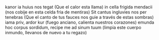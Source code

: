 kanor ia huius nos tegat (Que el calor esta llama)
in cella frigida mendacii (nos cobije en esta celda fria de mentiras)
Sit cantus ingluvies nos per tenebras (Que el canto de tus fauces nos guie a través de estas sombras)
iama priv, ardor kur (fuego anciano, calienta nuestros corazones)
emunda hoc corpus sordidum, recipe me ad sinum tuum (limpia este cuerpo inmundo, llevanos de nuevo a tu regazo)

